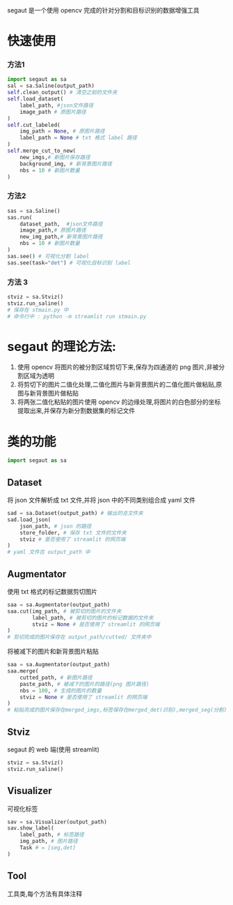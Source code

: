 segaut 是一个使用 opencv 完成的针对分割和目标识别的数据增强工具

# 快速使用
### 方法1
```python
import segaut as sa
sal = sa.Saline(output_path)
self.clean_output() # 清空之前的文件夹
self.load_dataset(
    label_path, #json文件路径 
    image_path # 原图片路径
)
self.cut_labeled(
    img_path = None, # 原图片路径
    label_path = None # txt 格式 label 路径
)
self.merge_cut_to_new(
    new_imgs,# 新图片保存路径
    background_img, # 新背景图片路径
    nbs = 10 # 新图片数量
)
```
### 方法2
```python
sas = sa.Saline()
sas.run(
    dataset_path,  #json文件路径 
    image_path,# 原图片路径
    new_img_path,# 新背景图片路径
    nbs = 10 # 新图片数量
)
sas.see() # 可视化分割 label
sas.see(task="det") # 可视化目标识别 label
```
### 方法 3
```python
stviz = sa.Stviz() 
stviz.run_saline()
# 保存在 stmain.py 中
# 命令行中 : python -m streamlit run stmain.py
```


# segaut 的理论方法:
1. 使用 opencv 将图片的被分割区域剪切下来,保存为四通道的 png 图片,非被分割区域为透明
2. 将剪切下的图片二值化处理,二值化图片与新背景图片的二值化图片做粘贴,原图与新背景图片做粘贴
3. 将两张二值化粘贴的图片使用 opencv 的边缘处理,将图片的白色部分的坐标提取出来,并保存为新分割数据集的标记文件

# 类的功能
```python
import segaut as sa
```
## Dataset 
将 json 文件解析成 txt 文件,并将 json 中的不同类别组合成 yaml 文件
```python
sad = sa.Dataset(output_path) # 输出的总文件夹
sad.load_json(
    json_path, # json 的路径
    store_folder, # 保存 txt 文件的文件夹
    stviz # 是否使用了 streamlit 的网页端
)
# yaml 文件在 output_path 中
```

## Augmentator 
使用 txt 格式的标记数据剪切图片
```python
saa = sa.Augmentator(output_path)
saa.cut(img_path, # 被剪切的图片的文件夹
        label_path, # 被剪切的图片的标记数据的文件夹
        stviz = None # 是否使用了 streamlit 的网页端
)
# 剪切完成的图片保存在 output_path/cutted/ 文件夹中
```
将被减下的图片和新背景图片粘贴
```python
saa = sa.Augmentator(output_path)
saa.merge(
    cutted_path, # 新图片路径
    paste_path, # 被减下的图片的路径(png 图片路径)
    nbs = 100, # 生成的图片的数量
    stviz = None # 是否使用了 streamlit 的网页端
)
# 粘贴完成的图片保存在merged_imgs,标签保存在merged_det(识别),merged_seg(分割)
```

## Stviz 
segaut 的 web 端(使用 streamlit)
```python
stviz = sa.Stviz() 
stviz.run_saline()
```

## Visualizer
可视化标签
```python
sav = sa.Visualizer(output_path)
sav.show_label(
    label_path, # 标签路径
    img_path, # 图片路径
    Task # = [seg,det]
)
```

## Tool
工具类,每个方法有具体注释